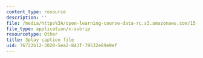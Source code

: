 ```yaml
---
content_type: resource
description: ''
file: /media/https%3A/open-learning-course-data-rc.s3.amazonaws.com/15-390-new-enterprises-spring-2013/76722b1230205ea2843f79532e89e9ef_cHgbCAHQgbU.vtt
file_type: application/x-subrip
resourcetype: Other
title: 3play caption file
uid: 76722b12-3020-5ea2-843f-79532e89e9ef
---
```

